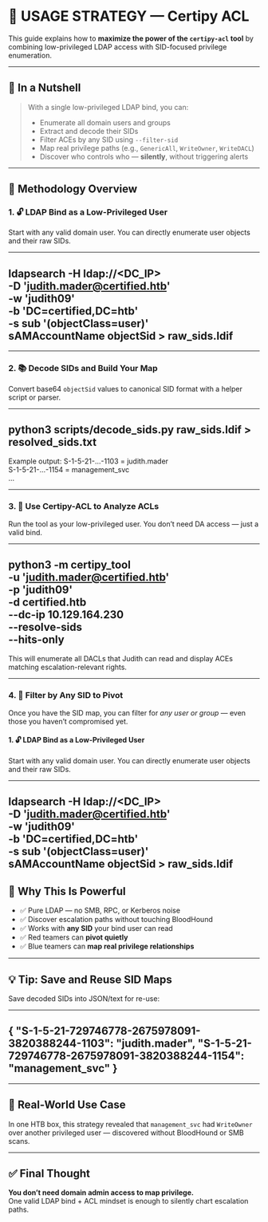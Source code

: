 # 🧠 USAGE STRATEGY — Certipy ACL

This guide explains how to **maximize the power of the `certipy-acl` tool** by combining low-privileged LDAP access with SID-focused privilege enumeration.

---

## 🔐 In a Nutshell

> With a single low-privileged LDAP bind, you can:
>
> - Enumerate all domain users and groups
> - Extract and decode their SIDs
> - Filter ACEs by any SID using `--filter-sid`
> - Map real privilege paths (e.g., `GenericAll`, `WriteOwner`, `WriteDACL`)
> - Discover who controls who — **silently**, without triggering alerts

---

## 🧩 Methodology Overview

### 1. 🔓 **LDAP Bind as a Low-Privileged User**
Start with any valid domain user. You can directly enumerate user objects and their raw SIDs.

---
ldapsearch -H ldap://<DC_IP> \
  -D 'judith.mader@certified.htb' \
  -w 'judith09' \
  -b 'DC=certified,DC=htb' \
  -s sub '(objectClass=user)' \
  sAMAccountName objectSid > raw_sids.ldif
---

---

### 2. 📚 **Decode SIDs and Build Your Map**
Convert base64 `objectSid` values to canonical SID format with a helper script or parser.

---
python3 scripts/decode_sids.py raw_sids.ldif > resolved_sids.txt
---

Example output:
S-1-5-21-...-1103 = judith.mader  
S-1-5-21-...-1154 = management_svc  
...

---

### 3. 🧠 **Use Certipy-ACL to Analyze ACLs**
Run the tool as your low-privileged user. You don’t need DA access — just a valid bind.

---
python3 -m certipy_tool \
  -u 'judith.mader@certified.htb' \
  -p 'judith09' \
  -d certified.htb \
  --dc-ip 10.129.164.230 \
  --resolve-sids \
  --hits-only
---

This will enumerate all DACLs that Judith can read and display ACEs matching escalation-relevant rights.

---

### 4. 🎯 **Filter by Any SID to Pivot**
Once you have the SID map, you can filter for *any user or group* — even those you haven’t compromised yet.

#### 1. 🔓 LDAP Bind as a Low-Privileged User
Start with any valid domain user. You can directly enumerate user objects and their raw SIDs.

---
ldapsearch -H ldap://<DC_IP> \
  -D 'judith.mader@certified.htb' \
  -w 'judith09' \
  -b 'DC=certified,DC=htb' \
  -s sub '(objectClass=user)' \
  sAMAccountName objectSid > raw_sids.ldif
---

## 🧨 Why This Is Powerful

- ✅ Pure LDAP — no SMB, RPC, or Kerberos noise  
- ✅ Discover escalation paths without touching BloodHound  
- ✅ Works with **any SID** your bind user can read  
- ✅ Red teamers can **pivot quietly**  
- ✅ Blue teamers can **map real privilege relationships**  

---

## 💡 Tip: Save and Reuse SID Maps

Save decoded SIDs into JSON/text for re-use:

---
{
  "S-1-5-21-729746778-2675978091-3820388244-1103": "judith.mader",
  "S-1-5-21-729746778-2675978091-3820388244-1154": "management_svc"
}
---

---

## 📘 Real-World Use Case

In one HTB box, this strategy revealed that `management_svc` had `WriteOwner` over another privileged user — discovered without BloodHound or SMB scans.

---

## ✅ Final Thought

**You don’t need domain admin access to map privilege.**  
One valid LDAP bind + ACL mindset is enough to silently chart escalation paths.

